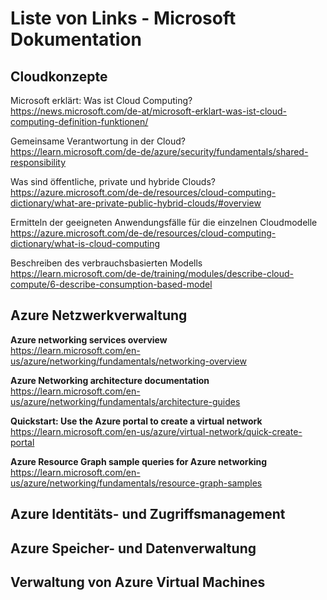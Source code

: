 # Liste von Links - Microsoft Dokumentation

## Cloudkonzepte  

Microsoft erklärt: Was ist Cloud Computing?  
https://news.microsoft.com/de-at/microsoft-erklart-was-ist-cloud-computing-definition-funktionen/

Gemeinsame Verantwortung in der Cloud?  
https://learn.microsoft.com/de-de/azure/security/fundamentals/shared-responsibility

Was sind öffentliche, private und hybride Clouds?  
https://azure.microsoft.com/de-de/resources/cloud-computing-dictionary/what-are-private-public-hybrid-clouds/#overview

Ermitteln der geeigneten Anwendungsfälle für die einzelnen Cloudmodelle  
https://azure.microsoft.com/de-de/resources/cloud-computing-dictionary/what-is-cloud-computing

Beschreiben des verbrauchsbasierten Modells  
https://learn.microsoft.com/de-de/training/modules/describe-cloud-compute/6-describe-consumption-based-model

## Azure Netzwerkverwaltung

**Azure networking services overview**  
https://learn.microsoft.com/en-us/azure/networking/fundamentals/networking-overview

**Azure Networking architecture documentation**  
https://learn.microsoft.com/en-us/azure/networking/fundamentals/architecture-guides

**Quickstart: Use the Azure portal to create a virtual network**  
https://learn.microsoft.com/en-us/azure/virtual-network/quick-create-portal

**Azure Resource Graph sample queries for Azure networking**  
https://learn.microsoft.com/en-us/azure/networking/fundamentals/resource-graph-samples

## Azure Identitäts- und Zugriffsmanagement

## Azure Speicher- und Datenverwaltung

## Verwaltung von Azure Virtual Machines